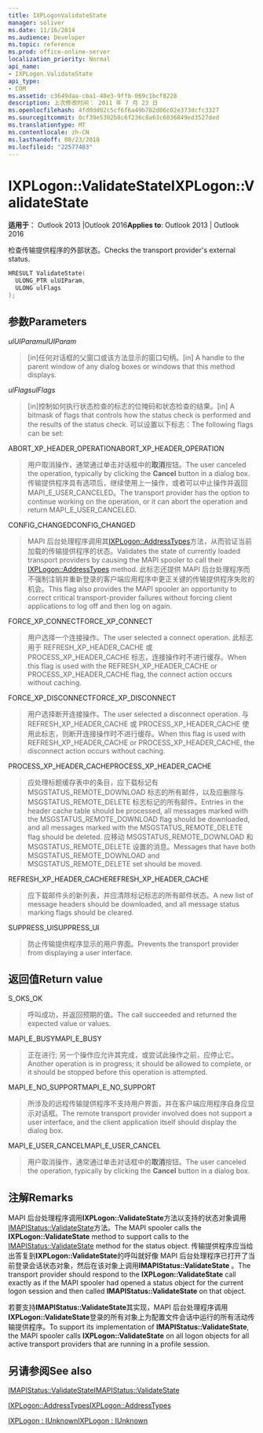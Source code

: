```yaml
---
title: IXPLogonValidateState
manager: soliver
ms.date: 11/16/2014
ms.audience: Developer
ms.topic: reference
ms.prod: office-online-server
localization_priority: Normal
api_name:
- IXPLogon.ValidateState
api_type:
- COM
ms.assetid: c3649daa-cba1-48e3-9ffb-069c1bcf8228
description: 上次修改时间： 2011 年 7 月 23 日
ms.openlocfilehash: 4fd0dd02c5cf6f6a49b782d06c02e373dcfc3327
ms.sourcegitcommit: 0cf39e5382b8c6f236c8a63c6036849ed3527ded
ms.translationtype: MT
ms.contentlocale: zh-CN
ms.lasthandoff: 08/23/2018
ms.locfileid: "22577483"
---
```

# <a name="ixplogonvalidatestate"></a><span data-ttu-id="0a21c-103">IXPLogon::ValidateState</span><span class="sxs-lookup"><span data-stu-id="0a21c-103">IXPLogon::ValidateState</span></span>

  
  
<span data-ttu-id="0a21c-104">**适用于**： Outlook 2013 |Outlook 2016</span><span class="sxs-lookup"><span data-stu-id="0a21c-104">**Applies to**: Outlook 2013 | Outlook 2016</span></span> 
  
<span data-ttu-id="0a21c-105">检查传输提供程序的外部状态。</span><span class="sxs-lookup"><span data-stu-id="0a21c-105">Checks the transport provider's external status.</span></span> 
  
```cpp
HRESULT ValidateState(
  ULONG_PTR ulUIParam,
  ULONG ulFlags
);
```

## <a name="parameters"></a><span data-ttu-id="0a21c-106">参数</span><span class="sxs-lookup"><span data-stu-id="0a21c-106">Parameters</span></span>

 <span data-ttu-id="0a21c-107">_ulUIParam_</span><span class="sxs-lookup"><span data-stu-id="0a21c-107">_ulUIParam_</span></span>
  
> <span data-ttu-id="0a21c-108">[in]任何对话框的父窗口或该方法显示的窗口句柄。</span><span class="sxs-lookup"><span data-stu-id="0a21c-108">[in] A handle to the parent window of any dialog boxes or windows that this method displays.</span></span>
    
 <span data-ttu-id="0a21c-109">_ulFlags_</span><span class="sxs-lookup"><span data-stu-id="0a21c-109">_ulFlags_</span></span>
  
> <span data-ttu-id="0a21c-110">[in]控制如何执行状态检查的标志的位掩码和状态检查的结果。</span><span class="sxs-lookup"><span data-stu-id="0a21c-110">[in] A bitmask of flags that controls how the status check is performed and the results of the status check.</span></span> <span data-ttu-id="0a21c-111">可以设置以下标志：</span><span class="sxs-lookup"><span data-stu-id="0a21c-111">The following flags can be set:</span></span>
    
<span data-ttu-id="0a21c-112">ABORT_XP_HEADER_OPERATION</span><span class="sxs-lookup"><span data-stu-id="0a21c-112">ABORT_XP_HEADER_OPERATION</span></span> 
  
> <span data-ttu-id="0a21c-113">用户取消操作，通常通过单击对话框中的**取消**按钮。</span><span class="sxs-lookup"><span data-stu-id="0a21c-113">The user canceled the operation, typically by clicking the **Cancel** button in a dialog box.</span></span> <span data-ttu-id="0a21c-114">传输提供程序具有选项后，继续使用上一操作，或者可以中止操作并返回 MAPI_E_USER_CANCELED。</span><span class="sxs-lookup"><span data-stu-id="0a21c-114">The transport provider has the option to continue working on the operation, or it can abort the operation and return MAPI_E_USER_CANCELED.</span></span> 
    
<span data-ttu-id="0a21c-115">CONFIG_CHANGED</span><span class="sxs-lookup"><span data-stu-id="0a21c-115">CONFIG_CHANGED</span></span> 
  
> <span data-ttu-id="0a21c-116">MAPI 后台处理程序调用其[IXPLogon::AddressTypes](ixplogon-addresstypes.md)方法，从而验证当前加载的传输提供程序的状态。</span><span class="sxs-lookup"><span data-stu-id="0a21c-116">Validates the state of currently loaded transport providers by causing the MAPI spooler to call their [IXPLogon::AddressTypes](ixplogon-addresstypes.md) method.</span></span> <span data-ttu-id="0a21c-117">此标志还提供 MAPI 后台处理程序而不强制注销并重新登录的客户端应用程序中更正关键的传输提供程序失败的机会。</span><span class="sxs-lookup"><span data-stu-id="0a21c-117">This flag also provides the MAPI spooler an opportunity to correct critical transport-provider failures without forcing client applications to log off and then log on again.</span></span> 
    
<span data-ttu-id="0a21c-118">FORCE_XP_CONNECT</span><span class="sxs-lookup"><span data-stu-id="0a21c-118">FORCE_XP_CONNECT</span></span> 
  
> <span data-ttu-id="0a21c-119">用户选择一个连接操作。</span><span class="sxs-lookup"><span data-stu-id="0a21c-119">The user selected a connect operation.</span></span> <span data-ttu-id="0a21c-120">此标志用于 REFRESH_XP_HEADER_CACHE 或 PROCESS_XP_HEADER_CACHE 标志，连接操作时不进行缓存。</span><span class="sxs-lookup"><span data-stu-id="0a21c-120">When this flag is used with the REFRESH_XP_HEADER_CACHE or PROCESS_XP_HEADER_CACHE flag, the connect action occurs without caching.</span></span>
    
<span data-ttu-id="0a21c-121">FORCE_XP_DISCONNECT</span><span class="sxs-lookup"><span data-stu-id="0a21c-121">FORCE_XP_DISCONNECT</span></span> 
  
> <span data-ttu-id="0a21c-122">用户选择断开连接操作。</span><span class="sxs-lookup"><span data-stu-id="0a21c-122">The user selected a disconnect operation.</span></span> <span data-ttu-id="0a21c-123">与 REFRESH_XP_HEADER_CACHE 或 PROCESS_XP_HEADER_CACHE 使用此标志，则断开连接操作时不进行缓存。</span><span class="sxs-lookup"><span data-stu-id="0a21c-123">When this flag is used with REFRESH_XP_HEADER_CACHE or PROCESS_XP_HEADER_CACHE, the disconnect action occurs without caching.</span></span>
    
<span data-ttu-id="0a21c-124">PROCESS_XP_HEADER_CACHE</span><span class="sxs-lookup"><span data-stu-id="0a21c-124">PROCESS_XP_HEADER_CACHE</span></span> 
  
> <span data-ttu-id="0a21c-125">应处理标题缓存表中的条目，应下载标记有 MSGSTATUS_REMOTE_DOWNLOAD 标志的所有邮件，以及应删除与 MSGSTATUS_REMOTE_DELETE 标志标记的所有邮件。</span><span class="sxs-lookup"><span data-stu-id="0a21c-125">Entries in the header cache table should be processed, all messages marked with the MSGSTATUS_REMOTE_DOWNLOAD flag should be downloaded, and all messages marked with the MSGSTATUS_REMOTE_DELETE flag should be deleted.</span></span> <span data-ttu-id="0a21c-126">应移动 MSGSTATUS_REMOTE_DOWNLOAD 和 MSGSTATUS_REMOTE_DELETE 设置的消息。</span><span class="sxs-lookup"><span data-stu-id="0a21c-126">Messages that have both MSGSTATUS_REMOTE_DOWNLOAD and MSGSTATUS_REMOTE_DELETE set should be moved.</span></span>
    
<span data-ttu-id="0a21c-127">REFRESH_XP_HEADER_CACHE</span><span class="sxs-lookup"><span data-stu-id="0a21c-127">REFRESH_XP_HEADER_CACHE</span></span> 
  
> <span data-ttu-id="0a21c-128">应下载邮件头的新列表，并应清除标记标志的所有邮件状态。</span><span class="sxs-lookup"><span data-stu-id="0a21c-128">A new list of message headers should be downloaded, and all message status marking flags should be cleared.</span></span>
    
<span data-ttu-id="0a21c-129">SUPPRESS_UI</span><span class="sxs-lookup"><span data-stu-id="0a21c-129">SUPPRESS_UI</span></span> 
  
> <span data-ttu-id="0a21c-130">防止传输提供程序显示的用户界面。</span><span class="sxs-lookup"><span data-stu-id="0a21c-130">Prevents the transport provider from displaying a user interface.</span></span>
    
## <a name="return-value"></a><span data-ttu-id="0a21c-131">返回值</span><span class="sxs-lookup"><span data-stu-id="0a21c-131">Return value</span></span>

<span data-ttu-id="0a21c-132">S_OK</span><span class="sxs-lookup"><span data-stu-id="0a21c-132">S_OK</span></span> 
  
> <span data-ttu-id="0a21c-133">呼叫成功，并返回预期的值。</span><span class="sxs-lookup"><span data-stu-id="0a21c-133">The call succeeded and returned the expected value or values.</span></span>
    
<span data-ttu-id="0a21c-134">MAPI_E_BUSY</span><span class="sxs-lookup"><span data-stu-id="0a21c-134">MAPI_E_BUSY</span></span> 
  
> <span data-ttu-id="0a21c-135">正在进行; 另一个操作应允许其完成，或尝试此操作之前，应停止它。</span><span class="sxs-lookup"><span data-stu-id="0a21c-135">Another operation is in progress; it should be allowed to complete, or it should be stopped before this operation is attempted.</span></span>
    
<span data-ttu-id="0a21c-136">MAPI_E_NO_SUPPORT</span><span class="sxs-lookup"><span data-stu-id="0a21c-136">MAPI_E_NO_SUPPORT</span></span> 
  
> <span data-ttu-id="0a21c-137">所涉及的远程传输提供程序不支持用户界面，并在客户端应用程序自身应显示对话框。</span><span class="sxs-lookup"><span data-stu-id="0a21c-137">The remote transport provider involved does not support a user interface, and the client application itself should display the dialog box.</span></span>
    
<span data-ttu-id="0a21c-138">MAPI_E_USER_CANCEL</span><span class="sxs-lookup"><span data-stu-id="0a21c-138">MAPI_E_USER_CANCEL</span></span> 
  
> <span data-ttu-id="0a21c-139">用户取消操作，通常通过单击对话框中的**取消**按钮。</span><span class="sxs-lookup"><span data-stu-id="0a21c-139">The user canceled the operation, typically by clicking the **Cancel** button in a dialog box.</span></span> 
    
## <a name="remarks"></a><span data-ttu-id="0a21c-140">注解</span><span class="sxs-lookup"><span data-stu-id="0a21c-140">Remarks</span></span>

<span data-ttu-id="0a21c-141">MAPI 后台处理程序调用**IXPLogon::ValidateState**方法以支持的状态对象调用[IMAPIStatus::ValidateState](imapistatus-validatestate.md)方法。</span><span class="sxs-lookup"><span data-stu-id="0a21c-141">The MAPI spooler calls the **IXPLogon::ValidateState** method to support calls to the [IMAPIStatus::ValidateState](imapistatus-validatestate.md) method for the status object.</span></span> <span data-ttu-id="0a21c-142">传输提供程序应当给出答复到**IXPLogon::ValidateState**的呼叫就好像 MAPI 后台处理程序已打开了当前登录会话状态对象，然后在该对象上调用**IMAPIStatus::ValidateState** 。</span><span class="sxs-lookup"><span data-stu-id="0a21c-142">The transport provider should respond to the **IXPLogon::ValidateState** call exactly as if the MAPI spooler had opened a status object for the current logon session and then called **IMAPIStatus::ValidateState** on that object.</span></span> 
  
<span data-ttu-id="0a21c-143">若要支持**IMAPIStatus::ValidateState**其实现，MAPI 后台处理程序调用**IXPLogon::ValidateState**登录的所有对象上为配置文件会话中运行的所有活动传输提供程序。</span><span class="sxs-lookup"><span data-stu-id="0a21c-143">To support its implementation of **IMAPIStatus::ValidateState**, the MAPI spooler calls **IXPLogon::ValidateState** on all logon objects for all active transport providers that are running in a profile session.</span></span> 
  
## <a name="see-also"></a><span data-ttu-id="0a21c-144">另请参阅</span><span class="sxs-lookup"><span data-stu-id="0a21c-144">See also</span></span>



[<span data-ttu-id="0a21c-145">IMAPIStatus::ValidateState</span><span class="sxs-lookup"><span data-stu-id="0a21c-145">IMAPIStatus::ValidateState</span></span>](imapistatus-validatestate.md)
  
[<span data-ttu-id="0a21c-146">IXPLogon::AddressTypes</span><span class="sxs-lookup"><span data-stu-id="0a21c-146">IXPLogon::AddressTypes</span></span>](ixplogon-addresstypes.md)
  
[<span data-ttu-id="0a21c-147">IXPLogon : IUnknown</span><span class="sxs-lookup"><span data-stu-id="0a21c-147">IXPLogon : IUnknown</span></span>](ixplogoniunknown.md)

